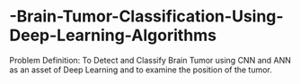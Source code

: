 # -Brain-Tumor-Classification-Using-Deep-Learning-Algorithms
Problem Definition: 
To Detect and Classify Brain Tumor using CNN and ANN as an asset of Deep Learning and to examine the position of the tumor.


